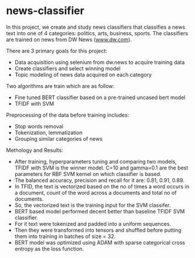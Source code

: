 # news-classifier

In this project, we create and study news classifiers that classifies a news text into one of 4 categories: politics, arts, business, sports. The classifiers are trained on news from DW News (www.dw.com).

There are 3 primary goals for this project:
  - Data acquisition using selenium from dw.news to acquire training data
  - Create classifiers and select winning model
  - Topic modeling of news data acquired on each category

Two algorithms are train which are as follow:
  - Fine tuned BERT classifier based on a pre-trained uncased bert model
  - TFIDF with SVM

Preprocessing of the data before training includes:
  - Stop words removal
  - Tokenization, lemmatization
  - Grouping similar categories of news 

Methology and Results:
  - After training, hyperparameters tuning and comparing two models, TFIDF with SVM is the winner model. C=10 and gamma=0.1 are the best parameters for RBF SVM kernel on which classifier is based.
  - The balanced accuracy, precision and recall for it are: 0.81, 0.91, 0.89.
  - In TFID, the text is vectorized based on the no of times a word occurs in a document, count of the word across a documents and total no of documents.
  - So, the vectorized text is the training input for the SVM classifer.
  - BERT based model performed decent better than baseline TFIDF SVM classifier.
  - For it text were tokenized and padded into a uniform sequences.
  - Then they were transformed into tensors and shuffled before putting them into training in batches of size = 32.
  - BERT model was optimized using ADAM with sparse categorical cross entropy as the loss function.
